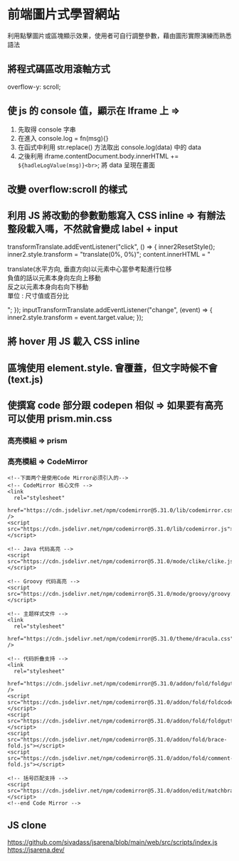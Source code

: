 # 前端圖片式學習網站

利用點擊圖片或區塊顯示效果，使用者可自行調整參數，藉由圖形實際演練而熟悉語法

## 將程式碼區改用滾軸方式

overflow-y: scroll;

## 使 js 的 console 值，顯示在 Iframe 上 =>

1. 先取得 console 字串
2. 在進入 console.log = fn(msg){}
3. 在函式中利用 str.replace() 方法取出 console.log(data) 中的 data
4. 之後利用 iframe.contentDocument.body.innerHTML += `${hadleLogValue(msg)}<br>`; 將 data 呈現在畫面

## 改變 overflow:scroll 的樣式

## 利用 JS 將改動的參數動態寫入 CSS inline => 有辦法整段載入嗎，不然就會變成 label + input

transformTranslate.addEventListener("click", () => {
inner2ResetStyle();
inner2.style.transform = "translate(0%, 0%)";
content.innerHTML =
"<p>translate(水平方向, 垂直方向)以元素中心當參考點進行位移<br>負值的話以元素本身向左向上移動<br>反之以元素本身向右向下移動<br>單位 : 尺寸值或百分比</p>";
});
inputTransformTranslate.addEventListener("change", (event) => {
inner2.style.transform = event.target.value;
});

## 將 hover 用 JS 載入 CSS inline

## 區塊使用 element.style. 會覆蓋，但文字時候不會(text.js)

## 使撰寫 code 部分跟 codepen 相似 => 如果要有高亮 可以使用 prism.min.css

### 高亮模組 => prism

<script src="https://cdnjs.cloudflare.com/ajax/libs/prism/1.23.0/prism.min.js"></script>
<script src="https://cdnjs.cloudflare.com/ajax/libs/prism/1.23.0/components/prism-javascript.min.js"></script>

### 高亮模組 => CodeMirror

  <!--begin code mirror -->

    <!--下面两个是使用Code Mirror必须引入的-->
    <!-- CodeMirror 核心文件 -->
    <link
      rel="stylesheet"
      href="https://cdn.jsdelivr.net/npm/codemirror@5.31.0/lib/codemirror.css"
    />
    <script src="https://cdn.jsdelivr.net/npm/codemirror@5.31.0/lib/codemirror.js"></script>

    <!-- Java 代码高亮 -->
    <script src="https://cdn.jsdelivr.net/npm/codemirror@5.31.0/mode/clike/clike.js"></script>

    <!-- Groovy 代码高亮 -->
    <script src="https://cdn.jsdelivr.net/npm/codemirror@5.31.0/mode/groovy/groovy.js"></script>

    <!-- 主题样式文件 -->
    <link
      rel="stylesheet"
      href="https://cdn.jsdelivr.net/npm/codemirror@5.31.0/theme/dracula.css"
    />

    <!-- 代码折叠支持 -->
    <link
      rel="stylesheet"
      href="https://cdn.jsdelivr.net/npm/codemirror@5.31.0/addon/fold/foldgutter.css"
    />
    <script src="https://cdn.jsdelivr.net/npm/codemirror@5.31.0/addon/fold/foldcode.js"></script>
    <script src="https://cdn.jsdelivr.net/npm/codemirror@5.31.0/addon/fold/foldgutter.js"></script>
    <script src="https://cdn.jsdelivr.net/npm/codemirror@5.31.0/addon/fold/brace-fold.js"></script>
    <script src="https://cdn.jsdelivr.net/npm/codemirror@5.31.0/addon/fold/comment-fold.js"></script>

    <!-- 括号匹配支持 -->
    <script src="https://cdn.jsdelivr.net/npm/codemirror@5.31.0/addon/edit/matchbrackets.js"></script>
    <!--end Code Mirror -->

## JS clone

https://github.com/sivadass/jsarena/blob/main/web/src/scripts/index.js
https://jsarena.dev/
